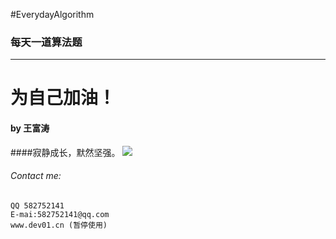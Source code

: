#EverydayAlgorithm
### 每天一道算法题
---
# 为自己加油！
#### by 王富涛
####寂静成长，默然坚强。
![](http://oefgxz8nx.bkt.clouddn.com/%E5%8A%A0%E6%B2%B9jpg)
###### Contact me:

    QQ 582752141
    E-mai:582752141@qq.com
    www.dev01.cn (暂停使用)

